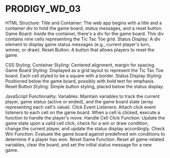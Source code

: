# PRODIGY_WD_03

HTML Structure:
Title and Container: The web app begins with a title and a container div to hold the game board, status messages, and a reset button.
Game Board: Inside the container, there's a div for the game board. This div contains nine cells representing the Tic Tac Toe grid.
Status Display: A div element to display game status messages (e.g., current player's turn, winner, or draw).
Reset Button: A button that allows players to reset the game.


CSS Styling:
Container Styling: Centered alignment, margin for spacing.
Game Board Styling: Displayed as a grid layout to represent the Tic Tac Toe board. Each cell styled to be a square with a border.
Status Display Styling: Positioned below the game board, possibly with bold text for emphasis.
Reset Button Styling: Simple button styling, placed below the status display.


JavaScript Functionality:
Variables: Maintain variables to track the current player, game status (active or ended), and the game board state (array representing each cell's value).
Click Event Listeners: Attach click event listeners to each cell on the game board. When a cell is clicked, execute a function to handle the player's move.
Handle Cell Click Function: Update the game state upon a valid cell click, check for a win or draw condition, change the current player, and update the status display accordingly.
Check Win Function: Evaluate the game board against predefined win conditions to determine if a player has won.
Reset Game Function: Reset all game-related variables, clear the board, and set the initial status message for a new game.
